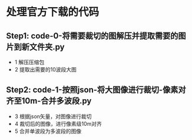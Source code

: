 # 处理官方下载的代码

## Step1: code-0-将需要裁切的图解压并提取需要的图片到新文件夹.py
- 1 解压压缩包
- 2 提取出需要的10波段大图
## Step2: code-1-按照json-将大图像进行裁切-像素对齐至10m-合并多波段.py
- 3 根据json矢量，对图像进行裁切
- 4 裁切后的图像，进行像素级10m对齐
- 5 合并单波段为多波段的图像
